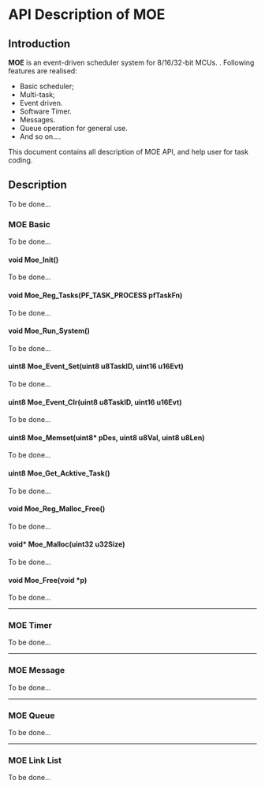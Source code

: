 # API Description of MOE

## Introduction
**MOE** is an event-driven scheduler system for 8/16/32-bit MCUs. . Following features are realised:
- Basic scheduler;
- Multi-task;
- Event driven.
- Software Timer.
- Messages.
- Queue operation for general use.
- And so on....   

This document contains all description of MOE API, and help user for task coding.

## Description
To be done...
### MOE Basic
To be done...
#### void Moe_Init()
To be done...
#### void Moe_Reg_Tasks(PF_TASK_PROCESS pfTaskFn)
To be done...
#### void Moe_Run_System()
To be done...
#### uint8 Moe_Event_Set(uint8 u8TaskID, uint16 u16Evt)
To be done...
#### uint8 Moe_Event_Clr(uint8 u8TaskID, uint16 u16Evt)
To be done...
#### uint8 Moe_Memset(uint8* pDes, uint8 u8Val, uint8 u8Len)
To be done...
#### uint8 Moe_Get_Acktive_Task()
To be done...
#### void Moe_Reg_Malloc_Free()
To be done...
#### void* Moe_Malloc(uint32 u32Size)
To be done...
#### void Moe_Free(void *p)
To be done...   

------------   

### MOE Timer
To be done...   

------------   

### MOE Message
To be done...   

------------   

### MOE Queue
To be done...   

-------------   

### MOE Link List
To be done...
